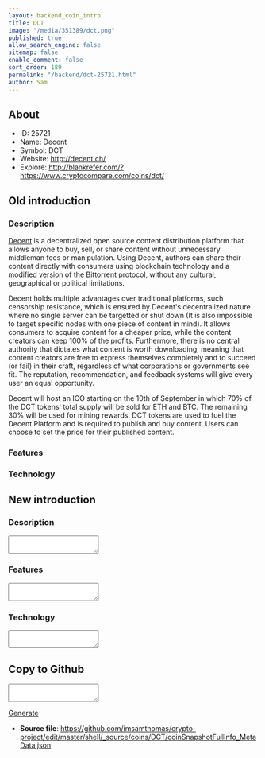 ```yaml
---
layout: backend_coin_intro
title: DCT
image: "/media/351389/dct.png"
published: true
allow_search_engine: false
sitemap: false
enable_comment: false
sort_order: 189
permalink: "/backend/dct-25721.html"
author: Sam
---
```


## About

- ID: 25721
- Name: Decent
- Symbol: DCT
- Website: http://decent.ch/
- Explore: http://blankrefer.com/?https://www.cryptocompare.com/coins/dct/


## Old introduction

### Description

<p><a href="https://decent.ch/">Decent</a> is a decentralized open source content distribution platform that allows anyone to buy, sell, or share content without unnecessary middleman fees or manipulation. Using Decent, authors can share their content directly with consumers using blockchain technology and a modified version of the Bittorrent protocol, without any cultural, geographical or political limitations.</p><p>Decent holds multiple advantages over traditional platforms, such censorship resistance, which is ensured by Decent&#39;s decentralized nature where no single server can be targetted or shut down (It is also impossible to target specific nodes with one piece of content in mind). It allows consumers to acquire content for a cheaper price, while the content creators can keep 100% of the profits. Furthermore, there is no central authority that dictates what content is worth downloading, meaning that content creators are free to express themselves completely and to succeed (or fail) in their craft, regardless of what corporations or governments see fit. The reputation, recommendation, and feedback systems will give every user an equal opportunity.</p><p>Decent will host an ICO starting on the 10th of September in which 70% of the DCT tokens&#39; total supply will be sold for ETH and BTC. The remaining 30% will be used for mining rewards. DCT tokens are used to fuel the Decent Platform and is required to publish and buy content. Users can choose to set the price for their published content.</p>

### Features


### Technology




## New introduction


### Description
<textarea id="meta_description" name="description"></textarea>

### Features
<textarea id="meta_features" name="features"></textarea>

### Technology
<textarea id="meta_technology" name="technology"></textarea>


## Copy to Github

<textarea id="coinsnapshotfullinfo_metadata"></textarea>

<a href="#gen" onclick="generateMetaDatJson()">Generate</a>

- **Source file**: <a href="https://github.com/imsamthomas/crypto-project/edit/master/shell/_source/coins/DCT/coinSnapshotFullInfo_MetaData.json">https://github.com/imsamthomas/crypto-project/edit/master/shell/_source/coins/DCT/coinSnapshotFullInfo_MetaData.json</a>

